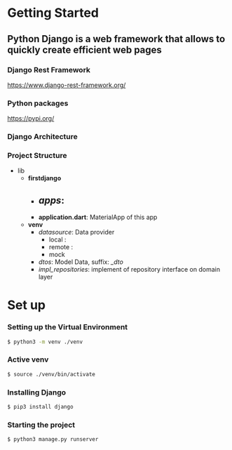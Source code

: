 # Getting Started

## Python Django is a web framework that allows to quickly create efficient web pages

### Django Rest Framework
https://www.django-rest-framework.org/

### Python packages
https://pypi.org/

### Django Architecture

### Project Structure
- lib
    - __firstdjango__
        - _apps_: 
            - 
        - __application.dart__: MaterialApp of this app
    - __venv__
        - _datasource_: Data provider
            - local :
            - remote :
            - mock
        - _dtos_: Model Data, suffix: *_dto*
        - _impl_repositories_: implement of repository interface on domain layer

# Set up

### Setting up the Virtual Environment
```sh
$ python3 -m venv ./venv
```
### Active venv
```sh
$ source ./venv/bin/activate
```
### Installing Django
```sh
$ pip3 install django
```
### Starting the project
```sh
$ python3 manage.py runserver
```

